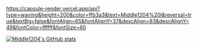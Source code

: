 https://capsule-render.vercel.app/api?type=waving&height=200&color=ffb3a3&text=Middle1204%20l&reversal=true&textBg=false&fontAlign=65&fontAlignY=37&descAlign=83&descAlignY=49&fontColor=ffffff&fontSize=60

[![Middle1204's GitHub stats](https://github-readme-stats.vercel.app/api?username=anuraghazra)](https://github.com/anuraghazra/github-readme-stats)
